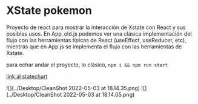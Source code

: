 # XState pokemon

Proyecto de react para mostrar la interacción de Xstate con React y sus posibles usos. En App_old.js podemos ver una 
clásica implementación del flujo con las herramientas típicas de React (useEffect, useReducer, etc), mientras que en
App.js se implementa el flujo con las herramientas de Xstate.

para echar andar el proyecto, lo clásico, `npm i && npm run start`

[link al statechart](https://stately.ai/registry/editor/share/55cbbe83-bda8-47f4-ab03-e4bd0dd34a64)

![](../Desktop/CleanShot 2022-05-03 at 18.14.35.png)
![](../Desktop/CleanShot 2022-05-03 at 18.14.05.png)
